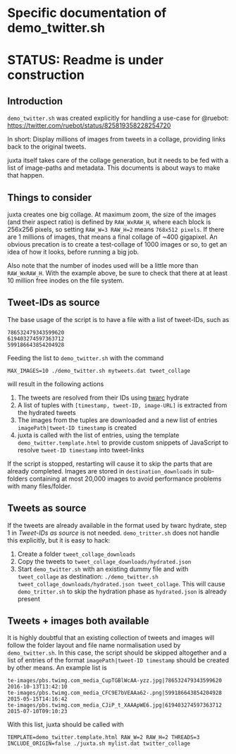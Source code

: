 # Specific documentation of demo_twitter.sh

# STATUS: Readme is under construction

## Introduction

`demo_twitter.sh` was created explicitly for handling a use-case for
@ruebot: https://twitter.com/ruebot/status/825819358228254720

In short: Display millions of images from tweets in a collage, providing links
back to the original tweets.

juxta itself takes care of the collage generation, but it needs to be fed with
a list of image-paths and metadata. This documents is about ways to make
that happen.

## Things to consider

juxta creates one big collage. At maximum zoom, the size of the images (and their aspect ratio) is defined by `RAW_WxRAW_H`, where each block is 256x256 pixels, so setting `RAW_W=3 RAW_H=2` means `768x512 pixels`. If there are 1 millions of images, that means a final collage of ~400 gigapixel. An obvious precation is to create a test-collage of 1000 images or so, to get an idea of how it looks, before running a big job.

Also note that the number of inodes used will be a little more than `RAW_WxRAW_H`. With the example above, be sure to check that there at at least 10 million free inodes on the file system.


## Tweet-IDs as source

The base usage of the script is to have a file with a list of tweet-IDs,
such as
```
786532479343599620
619403274597363712
599186643854204928
```

Feeding the list to `demo_twitter.sh` with the command
```Shell
MAX_IMAGES=10 ./demo_twitter.sh mytweets.dat tweet_collage
```
will result in the following actions

 1. The tweets are resolved from their IDs using [twarc](https://github.com/docnow/twarc) hydrate
 2. A list of tuples with `[timestamp, tweet-ID, image-URL]` is extracted from the hydrated tweets
 3. The images from the tuples are downloaded and a new list of entries `imagePath|tweet-ID timestamp` is created
 4. juxta is called with the list of entries, using the template `demo_twitter.template.html` to provide custom snippets of JavaScript to resolve `tweet-ID timestamp` into tweet-links

If the script is stopped, restarting will cause it to skip the parts that are already completed. Images are stored in `destination_downloads` in sub-folders containing at most 20,000 images to avoid performance problems with many files/folder.

## Tweets as source

If the tweets are already available in the format used by twarc hydrate, step 1 in _Tweet-IDs as source_ is not needed. `demo_tritter.sh` does not handle this explicitly, but it is easy to hack:

 1. Create a folder `tweet_collage_downloads`
 2. Copy the tweets to `tweet_collage_downloads/hydrated.json`
 3. Start `demo_twitter.sh` with an existing dummy file and with `tweet_collage` as destination: `./demo_twitter.sh tweet_collage_downloads/hydrated.json tweet_collage`. This will cause `demo_tritter.sh` to skip the hydration phase as `hydrated.json` is already present

## Tweets + images both available

It is highly doubtful that an existing collection of tweets and images will follow the folder layout and file name normalisation used by `demo_twitter.sh`. In this case, the script should be skipped altogether and a list of entries of the format `imagePath|tweet-ID timestamp` should be created by other means. An example list is
```
te-images/pbs.twimg.com_media_CupTGBlWcAA-yzz.jpg|786532479343599620 2016-10-13T13:42:10
te-images/pbs.twimg.com_media_CFC9E7bVEAAa62-.png|599186643854204928 2015-05-15T14:16:42
te-images/pbs.twimg.com_media_CJiP_t_XAAApWE6.jpg|619403274597363712 2015-07-10T09:10:23
```

With this list, juxta should be called with
```Shell
TEMPLATE=demo_twitter.template.html RAW_W=2 RAW_H=2 THREADS=3 INCLUDE_ORIGIN=false ./juxta.sh mylist.dat twitter_collage
```
